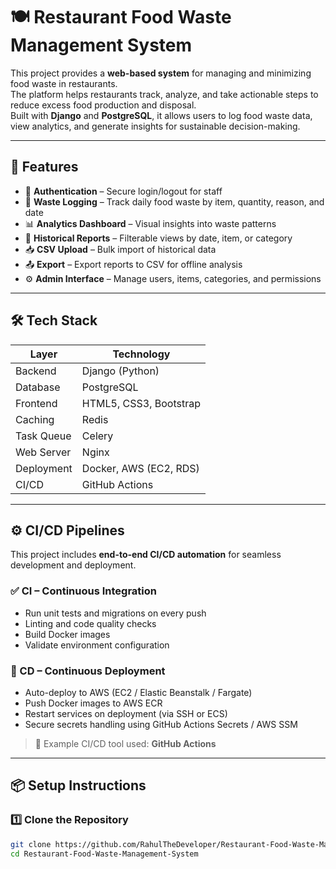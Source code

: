 # 🍽️ Restaurant Food Waste Management System

This project provides a **web-based system** for managing and minimizing food waste in restaurants.  
The platform helps restaurants track, analyze, and take actionable steps to reduce excess food production and disposal.  
Built with **Django** and **PostgreSQL**, it allows users to log food waste data, view analytics, and generate insights for sustainable decision-making.

---

## 🚀 Features

- 🔐 **Authentication** – Secure login/logout for staff  
- 🍛 **Waste Logging** – Track daily food waste by item, quantity, reason, and date  
- 📊 **Analytics Dashboard** – Visual insights into waste patterns  
- 📅 **Historical Reports** – Filterable views by date, item, or category  
- 📥 **CSV Upload** – Bulk import of historical data  
- 📤 **Export** – Export reports to CSV for offline analysis  
- ⚙️ **Admin Interface** – Manage users, items, categories, and permissions  

---

## 🛠️ Tech Stack

| Layer       | Technology                |
|--------------|---------------------------|
| Backend      | Django (Python)           |
| Database     | PostgreSQL                |
| Frontend     | HTML5, CSS3, Bootstrap    |
| Caching      | Redis                     |
| Task Queue   | Celery                    |
| Web Server   | Nginx                     |
| Deployment   | Docker, AWS (EC2, RDS)    |
| CI/CD        | GitHub Actions            |

---

## ⚙️ CI/CD Pipelines

This project includes **end-to-end CI/CD automation** for seamless development and deployment.

### ✅ CI – Continuous Integration
- Run unit tests and migrations on every push  
- Linting and code quality checks  
- Build Docker images  
- Validate environment configuration  

### 🚀 CD – Continuous Deployment
- Auto-deploy to AWS (EC2 / Elastic Beanstalk / Fargate)  
- Push Docker images to AWS ECR  
- Restart services on deployment (via SSH or ECS)  
- Secure secrets handling using GitHub Actions Secrets / AWS SSM  

> 🧰 Example CI/CD tool used: **GitHub Actions**

---

## 📦 Setup Instructions

### 1️⃣ Clone the Repository
```bash
git clone https://github.com/RahulTheDeveloper/Restaurant-Food-Waste-Management-System.git
cd Restaurant-Food-Waste-Management-System
